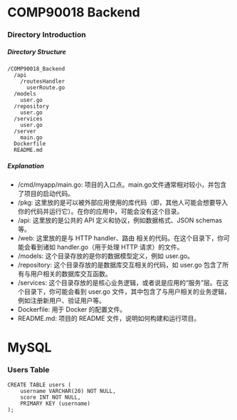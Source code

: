 # COMP90018 Backend

### Directory Introduction

##### Directory Structure
```
/COMP90018_Backend
  /api
    /routesHandler
      userRoute.go
  /models
    user.go
  /repository
    user.go
  /services
    user.go
  /server
    main.go
  Dockerfile
  README.md
```
##### Explanation
- /cmd/myapp/main.go: 项目的入口点。main.go文件通常相对较小，并包含了项目的启动代码。
- /pkg: 这里放的是可以被外部应用使用的库代码（即，其他人可能会想要导入你的代码并运行它）。在你的应用中，可能会没有这个目录。
- /api: 这里放的是公共的 API 定义和协议，例如数据格式、JSON schemas 等。
- /web: 这里放的是与 HTTP handler、路由 相关的代码。在这个目录下，你可能会看到诸如 handler.go（用于处理 HTTP 请求）的文件。
- /models: 这个目录存放的是你的数据模型定义，例如 user.go。
- /repository: 这个目录存放的是数据库交互相关的代码，如 user.go 包含了所有与用户相关的数据库交互函数。
- /services: 这个目录存放的是核心业务逻辑，或者说是应用的“服务”层。在这个目录下，你可能会看到 user.go 文件，其中包含了与用户相关的业务逻辑，例如注册新用户、验证用户等。
- Dockerfile: 用于 Docker 的配置文件。
- README.md: 项目的 README 文件，说明如何构建和运行项目。


# MySQL

### Users Table
```
CREATE TABLE users (
    username VARCHAR(20) NOT NULL,
    score INT NOT NULL,
    PRIMARY KEY (username)
);
```
